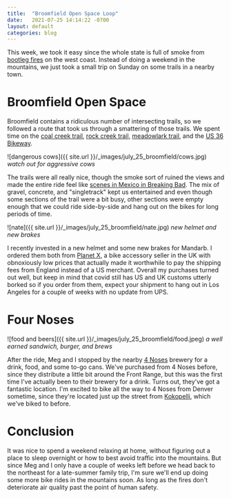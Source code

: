 ```yaml
---
title:  "Broomfield Open Space Loop"
date:   2021-07-25 14:14:22 -0700
layout: default
categories: blog
---
```


This week, we took it easy since the whole state is full of
smoke from [bootleg fires](https://www.npr.org/2021/07/20/1018522825/bootleg-wildfire-forest-management)
on the west coast. Instead of doing a weekend in the mountains, we
just took a small trip on Sunday on some trails in a nearby town.

<!-- readmore -->

# Broomfield Open Space

Broomfield contains a ridiculous number of intersecting trails, so
we followed a route that took us through a smattering of those trails.
We spent time on the [coal creek trail](https://www.bouldercounty.org/open-space/parks-and-trails/coal-creek-trail/), [rock creek trail](https://www.bouldercounty.org/open-space/parks-and-trails/rock-creek-trail/),
[meadowlark trail](https://www.hikingproject.com/trail/7005062/meadowlark-trail),
and the [US 36 Bikeway](https://commutingsolutions.org/bike/us-36-bikeway/).

![dangerous cows]({{ site.url }}/_images/july_25_broomfield/cows.jpg)
*watch out for aggressive cows*

The trails were all really nice, though the smoke sort of ruined the views
and made the entire ride feel like [scenes in Mexico in Breaking Bad](https://old.reddit.com/r/breakingbad/comments/gwbsyx/is_mexico_really_yellow/).
The mix of gravel, concrete, and "singletrack" kept us entertained and even
though some sections of the trail were a bit busy, other sections were
empty enough that we could ride side-by-side and hang out on the bikes for
long periods of time.

![nate]({{ site.url }}/_images/july_25_broomfield/nate.jpg)
*new helmet and new brakes*

I recently invested in a new helmet and some new brakes for Mandarb. I ordered
them both from [Planet X](https://www.planetx.co.uk/), a bike accessory seller
in the UK with obnoxiously low prices that actually made it worthwhile to pay the shipping fees from England instead of a US merchant. Overall my purchases turned out well, but keep in mind that covid still has US and UK customs
utterly borked so if you order from them, expect your shipment to hang out in
Los Angeles for a couple of weeks with no update from UPS.

# Four Noses

![food and beers]({{ site.url }}/_images/july_25_broomfield/food.jpeg)
*a well earned sandwich, burger, and brews*

After the ride, Meg and I stopped by the nearby [4 Noses](https://www.4nosesbrewing.com/) brewery for a drink, food, and some to-go cans.
We've purchased from 4 Noses before, since they distribute a little bit around
the Front Range, but this was the first time I've actually been to their brewery
for a drink. Turns out, they've got a fantastic location. I'm excited to bike
all the way to 4 Noses from Denver sometime, since they're located just up the
street from [Kokopelli](http://kokopellibeerco.com/), which we've biked to
before.

# Conclusion

It was nice to spend a weekend relaxing at home, without figuring out a place
to sleep overnight or how to best avoid traffic into the mountains. But since
Meg and I only have a couple of weeks left before we head back to the northeast
for a late-summer family trip, I'm sure we'll end up doing some more bike rides
in the mountains soon. As long as the fires don't deteriorate air quality past
the point of human safety.


